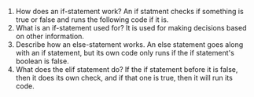 1. How does an if-statement work?
An if statment checks if something is true or false and runs the following code if it is.
2. What is an if-statement used for?
It is used for making decisions based on other information.
3. Describe how an else-statement works.
An else statement goes along with an if statement, but its own code only runs if the if statement's boolean is false. 
4. What does the elif statement do?
If the if statement before it is false, then it does its own check, and if that one is true, then it will run its code.